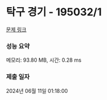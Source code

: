 # 탁구 경기 - 195032/1 

[문제 링크](https://level.goorm.io/exam/195032/%ED%83%81%EA%B5%AC-%EA%B2%BD%EA%B8%B0/quiz/1) 

### 성능 요약

메모리: 93.80 MB, 시간: 0.28 ms

### 제출 일자

2024년 06월 11일 01:18:00

